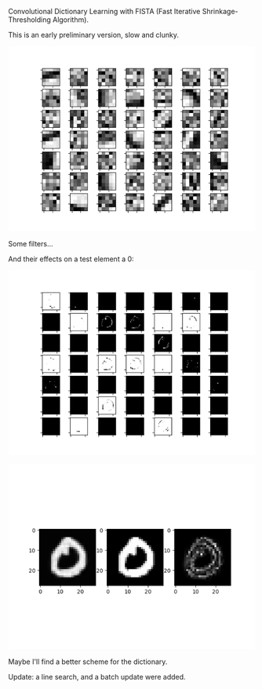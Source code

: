 Convolutional Dictionary Learning with FISTA (Fast Iterative Shrinkage-Thresholding Algorithm).

This is an early preliminary version, slow and clunky.

![image](filters.png)

Some filters...

And their effects on a test element a 0:

![image](H_for_0.png)

![image](approx_0.png)

Maybe I'll find a better scheme for the dictionary.

Update: a line search, and a batch update were added.